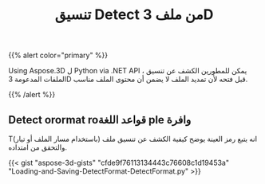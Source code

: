 ﻿---
title: تنسيق Detect من ملف 3D
type: docs
weight: 10
url: /ar/python-net/detect-format-of-3d-file/
description: Using Aspose.3D ل Python via .NET API ، يمكن للمطورين الكشف عن تنسيق الملفات المدعومة 3D قبل فتحه لأن تمديد الملف لا يضمن أن محتوى الملف مناسب.
---
{{% alert color="primary" %}} 

Using Aspose.3D ل Python via .NET API ، يمكن للمطورين الكشف عن تنسيق الملفات المدعومة 3D قبل فتحه لأن تمديد الملف لا يضمن أن محتوى الملف مناسب.

{{% /alert %}} 
## **Detect orormat roقواعد اللغة ple وافرة**
Tانه يتبع رمز العينة يوضح كيفية الكشف عن تنسيق ملف (باستخدام مسار الملف أو تيار) والتحقق من امتداده.

{{< gist "aspose-3d-gists" "cfde9f76113134443c76608c1d19453a" "Loading-and-Saving-DetectFormat-DetectFormat.py" >}}
